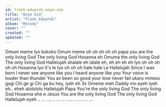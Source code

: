 ```yaml
---
id: frank-edwards-onye-eze
title: "Onye Eze"
artist: "Frank Edwards"
album: "Melody"
cover: ""
created: ""
updated: ""
---
```


Omum meme
Iyo kokoko
Omum meme
oh oh oh oh oh
papa
you are the only  living God
The only living God
Hosanna
eh
Omuma
the only living God
The only living God
Hallelujah
shalale eh lalale eh,
eh eh eh eh
Iyo oh oh oh oh oh
Hosanna
Iyo it's le Iyo oh oh oh
hale hale Le
Hallelujah
Since I was born
I never see anyone like you
I heard anyone like you
Your voice is louder than thunder
You av been so good
your love never fail
ukaru mmeso gagi
Chi ge gi
Chi ga bu
hey, iyeh eh 3x
Omeme meh
Daddy mo eyeh
Iyeh eh..  eheh
alolololo
Hallelujah
Papa
You're the only living God
The only living God
Hosanna
ehe e Jesus
You are the only living God
The only living God
Hallelujah
eyeh .. ... .... .. ... ... ..... .. ... .... ...